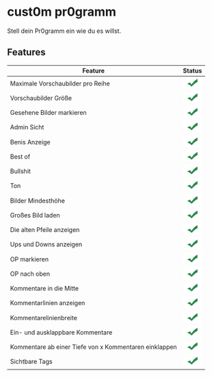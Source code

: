 # cust0m pr0gramm

Stell dein Pr0gramm ein wie du es willst.

## Features

Feature  | Status
------------- | -------------
Maximale Vorschaubilder pro Reihe | ![ok](/haken.png)
Vorschaubilder Größe | ![ok](/haken.png)
Gesehene Bilder markieren | ![ok](/haken.png)
Admin Sicht | ![ok](/haken.png)
Benis Anzeige | ![ok](/haken.png)
Best of | ![ok](/haken.png)
Bullshit | ![ok](/haken.png)
Ton | ![ok](/haken.png)
Bilder Mindesthöhe | ![ok](/haken.png)
Großes Bild laden | ![ok](/haken.png)
Die alten Pfeile anzeigen | ![ok](/haken.png)
Ups und Downs anzeigen | ![ok](/haken.png)
OP markieren | ![ok](/haken.png)
OP nach oben | ![ok](/haken.png)
Kommentare in die Mitte | ![ok](/haken.png)
Kommentarlinien anzeigen | ![ok](/haken.png)
Kommentarelinienbreite | ![ok](/haken.png)
Ein- und ausklappbare Kommentare | ![ok](/haken.png)
Kommentare ab einer Tiefe von x Kommentaren einklappen | ![ok](/haken.png)
Sichtbare Tags | ![ok](/haken.png)
